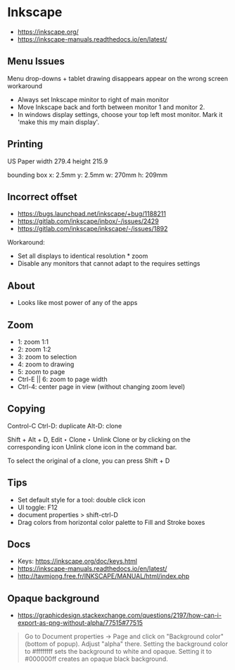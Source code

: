 # Inkscape

* https://inkscape.org/
* https://inkscape-manuals.readthedocs.io/en/latest/



## Menu Issues

Menu drop-downs + tablet drawing disappears appear on the wrong screen workaround

* Always set Inkscape minitor to right of main monitor
* Move Inkscape back and forth between monitor 1 and monitor 2.
* In windows display settings, choose your top left most monitor. Mark it 'make this my main display'.

## Printing

US Paper
width 279.4
height 215.9

bounding box
x: 2.5mm
y: 2.5mm
w: 270mm
h: 209mm

## Incorrect offset

* https://bugs.launchpad.net/inkscape/+bug/1188211
* https://gitlab.com/inkscape/inbox/-/issues/2429
* https://gitlab.com/inkscape/inkscape/-/issues/1892

Workaround:

* Set all displays to identical resolution * zoom
* Disable any monitors that cannot adapt to the requires settings

## About

* Looks like most power of any of the apps

## Zoom

* 1: zoom 1:1
* 2: zoom 1:2
* 3: zoom to selection
* 4: zoom to drawing
* 5: zoom to page
* Ctrl-E || 6: zoom to page width
* Ctrl-4: center page in view (without changing zoom level)

## Copying

Control-C
Ctrl-D: duplicate
Alt-D: clone

Shift + Alt + D, Edit ‣ Clone ‣ Unlink Clone or by clicking on the corresponding icon Unlink clone icon in the command bar.

To select the original of a clone, you can press Shift + D

## Tips

* Set default style for a tool: double click icon
* UI toggle: F12
* document properties > shift-ctrl-D
* Drag colors from horizontal color palette to Fill and Stroke boxes

## Docs

* Keys: https://inkscape.org/doc/keys.html
* https://inkscape-manuals.readthedocs.io/en/latest/
* http://tavmjong.free.fr/INKSCAPE/MANUAL/html/index.php

## Opaque background

* https://graphicdesign.stackexchange.com/questions/2197/how-can-i-export-as-png-without-alpha/77515#77515

> Go to Document properties → Page and click on "Background color" (bottom of popup). Adjust "alpha" there. Setting the background color to #ffffffff sets the background to white and opaque. Setting it to #000000ff creates an opaque black background.
